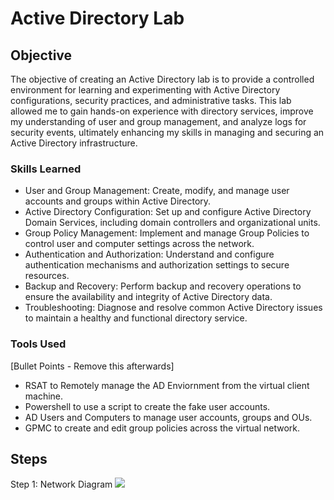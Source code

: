 # Active Directory Lab

## Objective
The objective of creating an Active Directory lab is to provide a controlled environment for learning and experimenting with Active Directory configurations, security practices, and administrative tasks. This lab allowed me to gain hands-on experience with directory services, improve my understanding of user and group management, and analyze logs for security events, ultimately enhancing my skills in managing and securing an Active Directory infrastructure.

### Skills Learned
- User and Group Management: Create, modify, and manage user accounts and groups within Active Directory.
- Active Directory Configuration: Set up and configure Active Directory Domain Services, including domain controllers and organizational units.
- Group Policy Management: Implement and manage Group Policies to control user and computer settings across the network.
- Authentication and Authorization: Understand and configure authentication mechanisms and authorization settings to secure resources.
- Backup and Recovery: Perform backup and recovery operations to ensure the availability and integrity of Active Directory data.
- Troubleshooting: Diagnose and resolve common Active Directory issues to maintain a healthy and functional directory service.

### Tools Used
[Bullet Points - Remove this afterwards]

- RSAT to Remotely manage the AD Enviornment from the virtual client machine.
- Powershell to use a script to create the fake user accounts.
- AD Users and Computers to manage user accounts, groups and OUs.
- GPMC to create and edit group policies across the virtual network. 

## Steps
 Step 1: Network Diagram ![](https://imgur.com/gallery/network-diagram-IJZMSLa)
